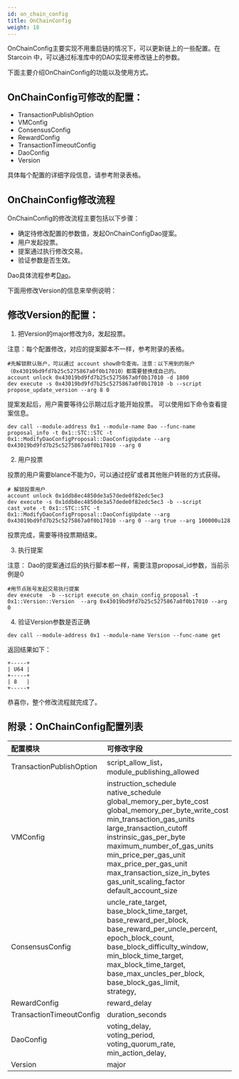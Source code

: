 ```yaml
---
id: on_chain_config
title: OnChainConfig
weight: 18
---
```


OnChainConfig主要实现不用重启链的情况下，可以更新链上的一些配置。在 Starcoin 中，可以通过标准库中的DAO实现来修改链上的参数。

<!--more-->

下面主要介绍OnChainConfig的功能以及使用方式。

## OnChainConfig可修改的配置：
- TransactionPublishOption
- VMConfig
- ConsensusConfig
- RewardConfig
- TransactionTimeoutConfig
- DaoConfig
- Version

具体每个配置的详细字段信息，请参考附录表格。

## OnChainConfig修改流程
OnChainConfig的修改流程主要包括以下步骤：

- 确定待修改配置的参数值，发起OnChainConfigDao提案。
- 用户发起投票。
- 提案通过执行修改交易。
- 验证参数是否生效。

Dao具体流程参考[Dao](./dao_proposal.zh.md)。

下面用修改Version的信息来举例说明：

## 修改Version的配置：

1. 把Version的major修改为8，发起投票。

注意：每个配置修改，对应的提案脚本不一样，参考附录的表格。
```shell
#先解锁默认账户，可以通过 account show命令查询。注意：以下用到的账户（0x43019bd9fd7b25c5275867a0f0b17010）都需要替换成自己的。
account unlock 0x43019bd9fd7b25c5275867a0f0b17010 -d 1800
dev execute -s 0x43019bd9fd7b25c5275867a0f0b17010 -b --script propose_update_version --arg 8 0
```
提案发起后，用户需要等待公示期过后才能开始投票。
可以使用如下命令查看提案信息。

``` shell
dev call --module-address 0x1 --module-name Dao --func-name proposal_info -t 0x1::STC::STC -t 0x1::ModifyDaoConfigProposal::DaoConfigUpdate --arg 0x43019bd9fd7b25c5275867a0f0b17010 --arg 0
```

2. 用户投票

投票的用户需要blance不能为0，可以通过挖矿或者其他账户转账的方式获得。
``` shell
# 解锁投票用户
account unlock 0x1ddb8ec4850de3a57dede0f82edc5ec3
dev execute -s 0x1ddb8ec4850de3a57dede0f82edc5ec3 -b --script cast_vote -t 0x1::STC::STC -t 0x1::ModifyDaoConfigProposal::DaoConfigUpdate --arg 0x43019bd9fd7b25c5275867a0f0b17010 --arg 0 --arg true --arg 100000u128
```
投票完成，需要等待投票期结束。

3. 执行提案

注意： Dao的提案通过后的执行脚本都一样，需要注意proposal_id参数，当前示例是0
``` shell
#用节点账号发起交易执行提案
dev execute  -b --script execute_on_chain_config_proposal -t 0x1::Version::Version  --arg 0x43019bd9fd7b25c5275867a0f0b17010 --arg 0
```

4. 验证Version参数是否正确

```shell
dev call --module-address 0x1 --module-name Version --func-name get
```
返回结果如下：
```
+-----+
| U64 |
+-----+
| 8   |
+-----+
```
恭喜你，整个修改流程就完成了。

## 附录：OnChainConfig配置列表

| 配置模块  | 可修改字段  | 提案脚本名称 | 验证方法 |
|:------------- |:---------------|:-------------|:-------------|
| TransactionPublishOption     | script_allow_list，module_publishing_allowed | propose_update_txn_publish_option | TransactionPublishOption::is_script_allowed，is_module_allowed |
| VMConfig   |  instruction_schedule<br>native_schedule<br>global_memory_per_byte_cost<br>global_memory_per_byte_write_cost<br>min_transaction_gas_units<br>large_transaction_cutoff<br>instrinsic_gas_per_byte<br>maximum_number_of_gas_units<br>min_price_per_gas_unit<br>max_price_per_gas_unit<br>max_transaction_size_in_bytes<br>gas_unit_scaling_factor<br>default_account_size | propose_update_vm_config | 需执行交易验证，参考: test_modify_on_chain_vm_config_option的单元测试 |
| ConsensusConfig     | uncle_rate_target,<br>    base_block_time_target,    base_reward_per_block,<br> base_reward_per_uncle_percent,<br>    epoch_block_count,<br>    base_block_difficulty_window,<br>    min_block_time_target,<br>    max_block_time_target,<br>    base_max_uncles_per_block,<br>    base_block_gas_limit,<br>    strategy,<br>        | propose_update_consensus_config | ConsensusConfig::get_config |
| RewardConfig     | reward_delay | propose_update_reward_config | RewardConfig::get_reward_config |
| TransactionTimeoutConfig     | duration_seconds | propose_update_txn_timeout_config | TransactionTimeoutConfig::duration_seconds |
| DaoConfig     | voting_delay,<br> voting_period,<br> voting_quorum_rate,<br> min_action_delay,<br>  |  propose_modify_dao_config |  Dao::voting_delay,<br> voting_period,<br> voting_quorum_rate,<br> min_action_delay |
| Version     | major        |           propose_update_version | Version::get |
